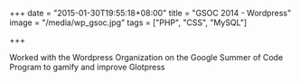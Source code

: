 +++
date = "2015-01-30T19:55:18+08:00"
title = "GSOC 2014 - Wordpress"
image = "/media/wp_gsoc.jpg"
tags = ["PHP", "CSS", "MySQL"]

+++

Worked with the Wordpress Organization on the Google Summer of Code Program to gamify and improve Glotpress